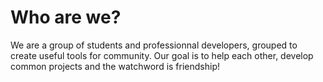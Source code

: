 # Who are we?

We are a group of students and professionnal developers, grouped to create useful tools for community. Our goal is to help each other, develop common projects and the watchword is friendship!
